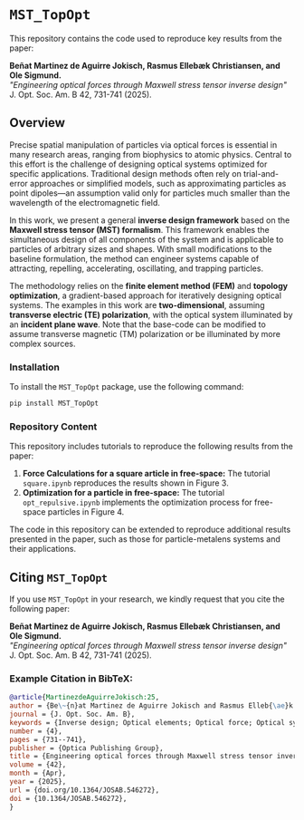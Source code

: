 # `MST_TopOpt`

This repository contains the code used to reproduce key results from the paper:

**Beñat Martinez de Aguirre Jokisch, Rasmus Ellebæk Christiansen, and Ole Sigmund.**  
*"Engineering optical forces through Maxwell stress tensor inverse design"*  
J. Opt. Soc. Am. B 42, 731-741 (2025).

## Overview

Precise spatial manipulation of particles via optical forces is essential in many research areas, ranging from biophysics to atomic physics. Central to this effort is the challenge of designing optical systems optimized for specific applications. Traditional design methods often rely on trial-and-error approaches or simplified models, such as approximating particles as point dipoles—an assumption valid only for particles much smaller than the wavelength of the electromagnetic field.

In this work, we present a general **inverse design framework** based on the **Maxwell stress tensor (MST) formalism**. This framework enables the simultaneous design of all components of the system and is applicable to particles of arbitrary sizes and shapes. With small modifications to the baseline formulation, the method can engineer systems capable of attracting, repelling, accelerating, oscillating, and trapping particles.

The methodology relies on the **finite element method (FEM)** and **topology optimization**, a gradient-based approach for iteratively designing optical systems. The examples in this work are **two-dimensional**, assuming **transverse electric (TE) polarization**, with the optical system illuminated by an **incident plane wave**. Note that the base-code can be modified to assume transverse magnetic (TM) polarization or be illuminated by more complex sources.

### Installation

To install the `MST_TopOpt` package, use the following command:

```bash
pip install MST_TopOpt
```

### Repository Content

This repository includes tutorials to reproduce the following results from the paper:

1. **Force Calculations for a square article in free-space:** The tutorial `square.ipynb` reproduces the results shown in Figure 3.  
2. **Optimization for a particle in free-space:** The tutorial `opt_repulsive.ipynb` implements the optimization process for free-space particles in Figure 4.

The code in this repository can be extended to reproduce additional results presented in the paper, such as those for particle-metalens systems and their applications.

## Citing `MST_TopOpt`

If you use `MST_TopOpt` in your research, we kindly request that you cite the following paper:

**Beñat Martinez de Aguirre Jokisch, Rasmus Ellebæk Christiansen, and Ole Sigmund.**  
*"Engineering optical forces through Maxwell stress tensor inverse design"*  
J. Opt. Soc. Am. B 42, 731-741 (2025).

### Example Citation in BibTeX:

```bibtex
@article{MartinezdeAguirreJokisch:25,
author = {Be\~{n}at Martinez de Aguirre Jokisch and Rasmus Elleb{\ae}k Christiansen and Ole Sigmund},
journal = {J. Opt. Soc. Am. B},
keywords = {Inverse design; Optical elements; Optical force; Optical systems; Optical trapping; Systems design},
number = {4},
pages = {731--741},
publisher = {Optica Publishing Group},
title = {Engineering optical forces through Maxwell stress tensor inverse design},
volume = {42},
month = {Apr},
year = {2025},
url = {doi.org/10.1364/JOSAB.546272},
doi = {10.1364/JOSAB.546272},
}
```
